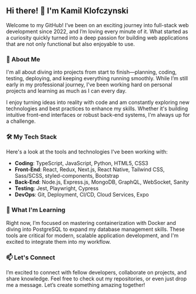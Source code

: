 ## Hi there! 👋 I'm Kamil Klofczynski

Welcome to my GitHub! I’ve been on an exciting journey into full-stack web development since 2022, and I’m loving every minute of it. What started as a curiosity quickly turned into a deep passion for building web applications that are not only functional but also enjoyable to use.

### 🚀 About Me
I'm all about diving into projects from start to finish—planning, coding, testing, deploying, and keeping everything running smoothly. While I’m still early in my professional journey, I’ve been working hard on personal projects and learning as much as I can every day.

I enjoy turning ideas into reality with code and am constantly exploring new technologies and best practices to enhance my skills. Whether it's building intuitive front-end interfaces or robust back-end systems, I'm always up for a challenge.

### 🛠️ My Tech Stack
Here's a look at the tools and technologies I've been working with:

- **Coding**: TypeScript, JavaScript, Python, HTML5, CSS3
- **Front-End**: React, Redux, Next.js, React Native, Tailwind CSS, Sass/SCSS, styled-components, Bootstrap
- **Back-End**: Node.js, Express.js, MongoDB, GraphQL, WebSocket, Sanity
- **Testing**: Jest, Playwright, Cypress
- **DevOps**: Git, Deployment, CI/CD, Cloud Services, Expo

### 🌱 What I'm Learning
Right now, I’m focused on mastering containerization with Docker and diving into PostgreSQL to expand my database management skills. These tools are critical for modern, scalable application development, and I'm excited to integrate them into my workflow.

### 📫 Let's Connect
I’m excited to connect with fellow developers, collaborate on projects, and share knowledge. Feel free to check out my repositories, or even just drop me a message. Let’s create something amazing together!
